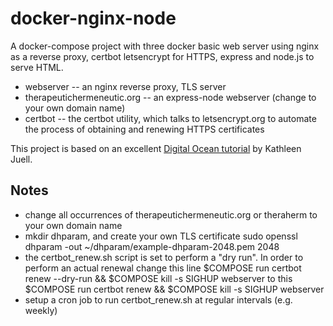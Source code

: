 # docker-nginx-node

A docker-compose project with three docker basic web server using nginx as a reverse proxy, certbot letsencrypt for HTTPS, express and node.js to serve HTML.
  * webserver -- an nginx reverse proxy, TLS server
  * therapeutichermeneutic.org -- an express-node webserver (change to your own domain name)
  * certbot -- the certbot utility, which talks to letsencrypt.org to automate the process of obtaining and renewing HTTPS certificates
  
This project is based on an excellent [Digital Ocean tutorial](https://www.digitalocean.com/community/tutorials/how-to-secure-a-containerized-node-js-application-with-nginx-let-s-encrypt-and-docker-compose) by Kathleen Juell.

## Notes
* change all occurrences of therapeutichermeneutic.org or theraherm to your own domain name
* mkdir dhparam, and create your own TLS certificate
      sudo openssl dhparam -out ~/dhparam/example-dhparam-2048.pem 2048
* the certbot_renew.sh script is set to perform a "dry run". In order to perform an actual renewal change this line
      $COMPOSE run certbot renew --dry-run && $COMPOSE kill -s SIGHUP webserver
  to this
      $COMPOSE run certbot renew && $COMPOSE kill -s SIGHUP webserver
* setup a cron job to run certbot_renew.sh at regular intervals (e.g. weekly)
